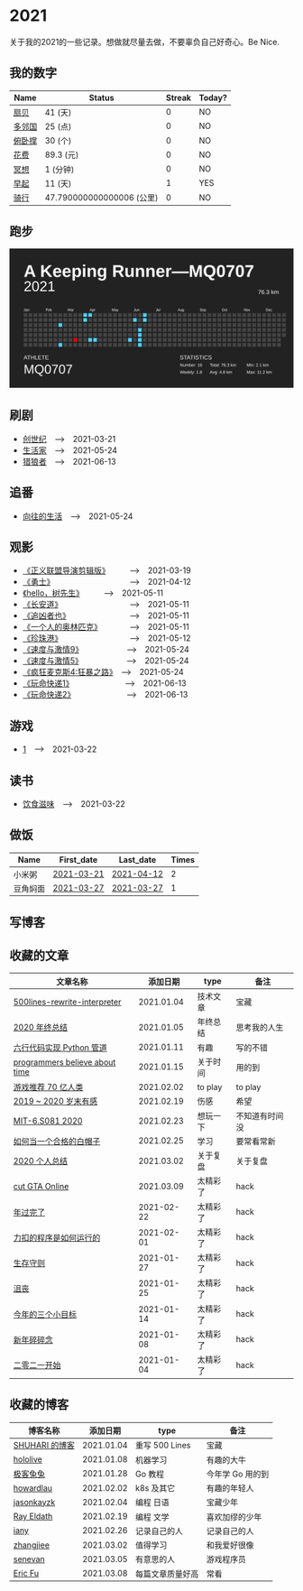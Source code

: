 # 2021
关于我的2021的一些记录。想做就尽量去做，不要辜负自己好奇心。Be Nice.

## 我的数字

<!--START_SECTION:my_number-->
| Name | Status | Streak | Today? | 
 | ---- | ---- | ---- | ---- |
| [扇贝](https://web.shanbay.com/web/users/mq0707/zone) | 41 (天) | 0 | NO |
| [多邻国](https://www.duolingo.com/profile/MQU3K9) | 25 (点) | 0 | NO |
| [俯卧撑](https://github.com/MQ-0707/2021/issues/10) | 30 (个) | 0 | NO |
| [花费](https://github.com/MQ-0707/2021/issues/8) | 89.3 (元) | 0 | NO |
| [冥想](https://github.com/MQ-0707/2021/issues/6) | 1 (分钟) | 0 | NO |
| [早起](https://github.com/MQ-0707/2021/issues/3) | 11 (天) | 1 | YES |
| [骑行](https://github.com/MQ-0707/2021/issues/14) | 47.790000000000006 (公里) | 0 | NO |

<!--END_SECTION:my_number-->

## 跑步

![](https://github.com/MQ-0707/A_Nike_Runner/blob/master/assets/github.svg)

## 刷剧

<!--START_SECTION:my_drama-->
- [创世纪](https://github.com/MQ-0707/2021/issues/7#issuecomment-803507365)　-->　2021-03-21
- [生活家](https://github.com/MQ-0707/2021/issues/7#issuecomment-846671269)　-->　2021-05-24
- [猎狼者](https://github.com/MQ-0707/2021/issues/7#issuecomment-860182955)　-->　2021-06-13
<!--END_SECTION:my_drama-->

## 追番

<!--START_SECTION:my_bangumi-->
- [向往的生活](https://github.com/MQ-0707/2021/issues/9#issuecomment-846671636)　-->　2021-05-24
<!--END_SECTION:my_bangumi-->

## 观影

<!--START_SECTION:my_movie-->
- [《正义联盟导演剪辑版》](https://github.com/MQ-0707/2021/issues/12#issuecomment-802710376)　　　-->　2021-03-19
- [《勇士》](https://github.com/MQ-0707/2021/issues/12#issuecomment-817419186)　　　　　　　　　　-->　2021-04-12
- [《hello，树先生》](https://github.com/MQ-0707/2021/issues/12#issuecomment-837705558)　　　-->　2021-05-11
- [《长安道》](https://github.com/MQ-0707/2021/issues/12#issuecomment-837710771)　　　　　　　　　-->　2021-05-11
- [《追凶者也》](https://github.com/MQ-0707/2021/issues/12#issuecomment-837713399)　　　　　　　　-->　2021-05-11
- [《一个人的奥林匹克》](https://github.com/MQ-0707/2021/issues/12#issuecomment-837719044)　　　　-->　2021-05-11
- [《珍珠港》](https://github.com/MQ-0707/2021/issues/12#issuecomment-839361515)　　　　　　　　　-->　2021-05-12
- [《速度与激情9》](https://github.com/MQ-0707/2021/issues/12#issuecomment-846669359)　　　　　　-->　2021-05-24
- [《速度与激情5》](https://github.com/MQ-0707/2021/issues/12#issuecomment-846669726)　　　　　　-->　2021-05-24
- [《疯狂麦克斯4:狂暴之路》](https://github.com/MQ-0707/2021/issues/12#issuecomment-846670116)　-->　2021-05-24
- [《玩命快递1》](https://github.com/MQ-0707/2021/issues/12#issuecomment-860176349)　　　　　　　-->　2021-06-13
- [《玩命快递2》](https://github.com/MQ-0707/2021/issues/12#issuecomment-860179095)　　　　　　　-->　2021-06-13
<!--END_SECTION:my_movie-->

## 游戏
<!--START_SECTION:my_game-->
- [1](https://github.com/MQ-0707/2021/issues/4#issuecomment-803824983)　-->　2021-03-22
<!--END_SECTION:my_game-->


## 读书

<!--START_SECTION:my_read-->
- [饮食滋味](https://github.com/MQ-0707/2021/issues/11#issuecomment-803825554)　-->　2021-03-22
<!--END_SECTION:my_read-->

## 做饭

<!--START_SECTION:my_cook-->
| Name | First_date | Last_date | Times | 
 | ---- | ---- | ---- | ---- |
| 小米粥 | [2021-03-21](https://github.com/MQ-0707/2021/issues/13#issuecomment-803503236) | [2021-04-12](https://github.com/MQ-0707/2021/issues/13#issuecomment-817418823) | 2 |
| 豆角焖面 | [2021-03-27](https://github.com/MQ-0707/2021/issues/13#issuecomment-808662016) | [2021-03-27](https://github.com/MQ-0707/2021/issues/13#issuecomment-808662016) | 1 |

<!--END_SECTION:my_cook-->

## 写博客
<!--START_SECTION:my_blog-->

<!--END_SECTION:my_blog-->

## 收藏的文章
| 文章名称 | 添加日期 | type | 备注 |
| ------- | ------- | ---- | ---- |
| [500lines-rewrite-interpreter](https://shuhari.dev/blog/2020/12/500lines-rewrite-interpreter) | 2021.01.04 | 技术文章 | 宝藏 |
| [2020 年终总结](https://blog.changkun.de/posts/2020-summary/) | 2021.01.05 | 年终总结 | 思考我的人生 |
| [六行代码实现 Python 管道](https://aber.sh/articles/Python-Pipe/) | 2021.01.11 | 有趣 | 写的不错 |
| [programmers believe about time](https://gist.github.com/timvisee/fcda9bbdff88d45cc9061606b4b923ca) | 2021.01.15 | 关于时间 | 用的到 |
| [游戏推荐 70 亿人类](https://howardlau.me/game/7-billion-humans.html) | 2021.02.02 | to play | to play |
| [2019 ~ 2020 岁末有感](https://blog.dreamfever.me/2021/02/11/2019-2020-sui-mo-you-gan/) | 2021.02.19 | 伤感 | 希望 |
| [MIT-6.S081 2020](https://reku1997.gitee.io/2020/10/13/mit-os-1/) | 2021.02.23 | 想玩一下 | 不知道有时间没 |
| [如何当一个合格的白帽子](https://key08.com/index.php/2020/12/16/817.html) | 2021.02.25 | 学习 | 要常看常新 |
| [2020 个人总结](http://www.zhangjiee.com/blog/2021/2020-personal-review.html) | 2021.03.02 | 关于复盘 | 关于复盘 |
| [cut GTA Online](https://nee.lv/2021/02/28/How-I-cut-GTA-Online-loading-times-by-70/) | 2021.03.09 | 太精彩了 | hack |
| [年过完了](https://github.com/yihong0618/gitblog/issues/206) | 2021-02-22 | 太精彩了 | hack |
| [力扣的程序是如何运行的](https://github.com/yihong0618/gitblog/issues/205) | 2021-02-01 | 太精彩了 | hack |
| [生存守则](https://github.com/yihong0618/gitblog/issues/204) | 2021-01-27 | 太精彩了 | hack |
| [沮丧](https://github.com/yihong0618/gitblog/issues/203) | 2021-01-25 | 太精彩了 | hack |
| [今年的三个小目标](https://github.com/yihong0618/gitblog/issues/202) | 2021-01-14 | 太精彩了 | hack |
| [新年碎碎念](https://github.com/yihong0618/gitblog/issues/201) | 2021-01-08 | 太精彩了 | hack |
| [二零二一开始](https://github.com/yihong0618/gitblog/issues/200) |2021-01-04 | 太精彩了 | hack |


## 收藏的博客
| 博客名称 | 添加日期 | type | 备注 |
| ------- | ------- | ---- | ---- |
| [SHUHARI 的博客](https://shuhari.dev/blog/) | 2021.01.04 | 重写 500 Lines | 宝藏 |
| [hololive](https://hololive.me/archive/) | 2021.01.08 | 机器学习 | 有趣的大牛 |
| [极客兔兔](https://geektutu.com/) | 2021.01.28 | Go 教程 | 今年学 Go 用的到 |
| [howardlau](https://howardlau.me/) | 2021.02.02 | k8s 及其它 | 有趣的年轻人 |
| [jasonkayzk](https://jasonkayzk.github.io/) | 2021.02.04 | 编程 日语 | 宝藏少年 |
| [Ray Eldath](https://ray-eldath.me/) | 2021.02.19 | 编程 文学 | 喜欢加缪的少年 |
| [iany](https://blog.iany.me/) | 2021.02.26 | 记录自己的人 | 记录自己的人 |
| [zhangjiee](http://www.zhangjiee.com/) | 2021.03.02 | 值得学习 | 和我爱好很像 |
| [senevan](https://blog.senevan.com/archives/) | 2021.03.05 | 有意思的人 | 游戏程序员 |
| [Eric Fu](https://ericfu.me/) | 2021.03.08 | 每篇文章质量好高 | 常看 |
